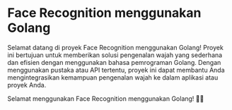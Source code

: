 # Face Recognition menggunakan Golang

Selamat datang di proyek Face Recognition menggunakan Golang! Proyek ini bertujuan untuk memberikan solusi pengenalan wajah yang sederhana dan efisien dengan menggunakan bahasa pemrograman Golang. Dengan menggunakan pustaka atau API tertentu, proyek ini dapat membantu Anda mengintegrasikan kemampuan pengenalan wajah ke dalam aplikasi atau proyek Anda.

Selamat menggunakan Face Recognition menggunakan Golang! 🚀👤
